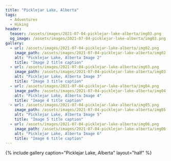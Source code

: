 ```yaml
---
title: "Picklejar Lake, Alberta"
tags:
  - Adventures
  - Hiking
header:
  teaser: /assets/images/2021-07-04-picklejar-lake-alberta/img03.png
  og_image: /assets/images/2021-07-04-picklejar-lake-alberta/img03.png
gallery:
  - url: /assets/images/2021-07-04-picklejar-lake-alberta/img02.png
    image_path: /assets/images/2021-07-04-picklejar-lake-alberta/img02.png
    alt: "Picklejar Lake, Alberta Image 2"
    title: "Image 2 title caption"
  - url: /assets/images/2021-07-04-picklejar-lake-alberta/img03.png
    image_path: /assets/images/2021-07-04-picklejar-lake-alberta/img03.png
    alt: "Picklejar Lake, Alberta Image 3"
    title: "Image 3 title caption"
  - url: /assets/images/2021-07-04-picklejar-lake-alberta/img04.png
    image_path: /assets/images/2021-07-04-picklejar-lake-alberta/img04.png
    alt: "Picklejar Lake, Alberta Image 4"
    title: "Image 4 title caption"
  - url: /assets/images/2021-07-04-picklejar-lake-alberta/img05.png
    image_path: /assets/images/2021-07-04-picklejar-lake-alberta/img05.png
    alt: "Picklejar Lake, Alberta Image 5"
    title: "Image 5 title caption"
  - url: /assets/images/2021-07-04-picklejar-lake-alberta/img06.png
    image_path: /assets/images/2021-07-04-picklejar-lake-alberta/img06.png
    alt: "Picklejar Lake, Alberta Image 6"
    title: "Image 6 title caption"
---
```


{% include gallery caption="Picklejar Lake, Alberta" layout="half" %}
